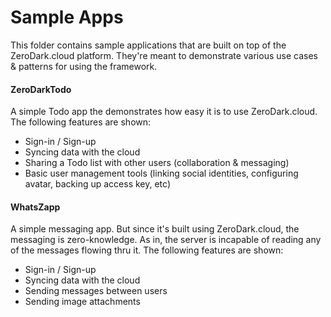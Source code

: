 # Sample Apps

This folder contains sample applications that are built on top of the ZeroDark.cloud platform. They're meant to demonstrate various use cases & patterns for using the framework.



#### ZeroDarkTodo

A simple Todo app the demonstrates how easy it is to use ZeroDark.cloud. The following features are shown:

- Sign-in / Sign-up
- Syncing data with the cloud
- Sharing a Todo list with other users (collaboration & messaging)
- Basic user management tools (linking social identities, configuring avatar, backing up access key, etc)



#### WhatsZapp

A simple messaging app. But since it's built using ZeroDark.cloud, the messaging is zero-knowledge. As in, the server is incapable of reading any of the messages flowing thru it. The following features are shown:

- Sign-in / Sign-up
- Syncing data with the cloud
- Sending messages between users
- Sending image attachments